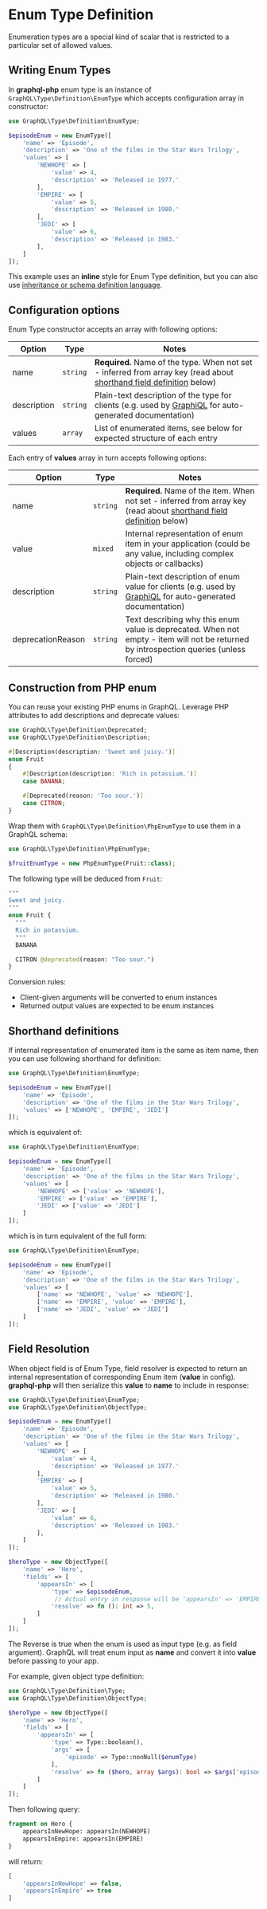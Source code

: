 # Enum Type Definition

Enumeration types are a special kind of scalar that is restricted to a particular set
of allowed values.

## Writing Enum Types

In **graphql-php** enum type is an instance of `GraphQL\Type\Definition\EnumType`
which accepts configuration array in constructor:

```php
use GraphQL\Type\Definition\EnumType;

$episodeEnum = new EnumType([
    'name' => 'Episode',
    'description' => 'One of the films in the Star Wars Trilogy',
    'values' => [
        'NEWHOPE' => [
            'value' => 4,
            'description' => 'Released in 1977.'
        ],
        'EMPIRE' => [
            'value' => 5,
            'description' => 'Released in 1980.'
        ],
        'JEDI' => [
            'value' => 6,
            'description' => 'Released in 1983.'
        ],
    ]
]);
```

This example uses an **inline** style for Enum Type definition, but you can also use
[inheritance or schema definition language](index.md#definition-styles).

## Configuration options

Enum Type constructor accepts an array with following options:

| Option      | Type     | Notes                                                                                                                                          |
| ----------- | -------- | ---------------------------------------------------------------------------------------------------------------------------------------------- |
| name        | `string` | **Required.** Name of the type. When not set - inferred from array key (read about [shorthand field definition](#shorthand-definitions) below) |
| description | `string` | Plain-text description of the type for clients (e.g. used by [GraphiQL](https://github.com/graphql/graphiql) for auto-generated documentation) |
| values      | `array`  | List of enumerated items, see below for expected structure of each entry                                                                       |

Each entry of **values** array in turn accepts following options:

| Option            | Type     | Notes                                                                                                                                            |
| ----------------- | -------- | ------------------------------------------------------------------------------------------------------------------------------------------------ |
| name              | `string` | **Required.** Name of the item. When not set - inferred from array key (read about [shorthand field definition](#shorthand-definitions) below)   |
| value             | `mixed`  | Internal representation of enum item in your application (could be any value, including complex objects or callbacks)                            |
| description       | `string` | Plain-text description of enum value for clients (e.g. used by [GraphiQL](https://github.com/graphql/graphiql) for auto-generated documentation) |
| deprecationReason | `string` | Text describing why this enum value is deprecated. When not empty - item will not be returned by introspection queries (unless forced)           |

## Construction from PHP enum

You can reuse your existing PHP enums in GraphQL.
Leverage PHP attributes to add descriptions and deprecate values:

```php
use GraphQL\Type\Definition\Deprecated;
use GraphQL\Type\Definition\Description;

#[Description(description: 'Sweet and juicy.')]
enum Fruit
{
    #[Description(description: 'Rich in potassium.')]
    case BANANA;

    #[Deprecated(reason: 'Too sour.')]
    case CITRON;
}
```

Wrap them with `GraphQL\Type\Definition\PhpEnumType` to use them in a GraphQL schema:

```php
use GraphQL\Type\Definition\PhpEnumType;

$fruitEnumType = new PhpEnumType(Fruit::class);
```

The following type will be deduced from `Fruit`:

```graphql
"""
Sweet and juicy.
"""
enum Fruit {
  """
  Rich in potassium.
  """
  BANANA

  CITRON @deprecated(reason: "Too sour.")
}
```

Conversion rules:

- Client-given arguments will be converted to enum instances
- Returned output values are expected to be enum instances

## Shorthand definitions

If internal representation of enumerated item is the same as item name, then you can use
following shorthand for definition:

```php
use GraphQL\Type\Definition\EnumType;

$episodeEnum = new EnumType([
    'name' => 'Episode',
    'description' => 'One of the films in the Star Wars Trilogy',
    'values' => ['NEWHOPE', 'EMPIRE', 'JEDI']
]);
```

which is equivalent of:

```php
use GraphQL\Type\Definition\EnumType;

$episodeEnum = new EnumType([
    'name' => 'Episode',
    'description' => 'One of the films in the Star Wars Trilogy',
    'values' => [
        'NEWHOPE' => ['value' => 'NEWHOPE'],
        'EMPIRE' => ['value' => 'EMPIRE'],
        'JEDI' => ['value' => 'JEDI']
    ]
]);
```

which is in turn equivalent of the full form:

```php
use GraphQL\Type\Definition\EnumType;

$episodeEnum = new EnumType([
    'name' => 'Episode',
    'description' => 'One of the films in the Star Wars Trilogy',
    'values' => [
        ['name' => 'NEWHOPE', 'value' => 'NEWHOPE'],
        ['name' => 'EMPIRE', 'value' => 'EMPIRE'],
        ['name' => 'JEDI', 'value' => 'JEDI']
    ]
]);
```

## Field Resolution

When object field is of Enum Type, field resolver is expected to return an internal
representation of corresponding Enum item (**value** in config). **graphql-php** will
then serialize this **value** to **name** to include in response:

```php
use GraphQL\Type\Definition\EnumType;
use GraphQL\Type\Definition\ObjectType;

$episodeEnum = new EnumType([
    'name' => 'Episode',
    'description' => 'One of the films in the Star Wars Trilogy',
    'values' => [
        'NEWHOPE' => [
            'value' => 4,
            'description' => 'Released in 1977.'
        ],
        'EMPIRE' => [
            'value' => 5,
            'description' => 'Released in 1980.'
        ],
        'JEDI' => [
            'value' => 6,
            'description' => 'Released in 1983.'
        ],
    ]
]);

$heroType = new ObjectType([
    'name' => 'Hero',
    'fields' => [
        'appearsIn' => [
            'type' => $episodeEnum,
             // Actual entry in response will be 'appearsIn' => 'EMPIRE'
            'resolve' => fn (): int => 5,
        ]
    ]
]);
```

The Reverse is true when the enum is used as input type (e.g. as field argument).
GraphQL will treat enum input as **name** and convert it into **value** before passing to your app.

For example, given object type definition:

```php
use GraphQL\Type\Definition\Type;
use GraphQL\Type\Definition\ObjectType;

$heroType = new ObjectType([
    'name' => 'Hero',
    'fields' => [
        'appearsIn' => [
            'type' => Type::boolean(),
            'args' => [
                'episode' => Type::nonNull($enumType)
            ],
            'resolve' => fn ($hero, array $args): bool => $args['episode'] === 5,
        ]
    ]
]);
```

Then following query:

```graphql
fragment on Hero {
    appearsInNewHope: appearsIn(NEWHOPE)
    appearsInEmpire: appearsIn(EMPIRE)
}
```

will return:

```php
[
    'appearsInNewHope' => false,
    'appearsInEmpire' => true
]
```
